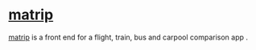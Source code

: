 # [matrip](http://zer0rei.github.io/matrip)

[matrip](http://zer0rei.github.io/matrip) is a front end for a flight, train, bus and carpool comparison app .

